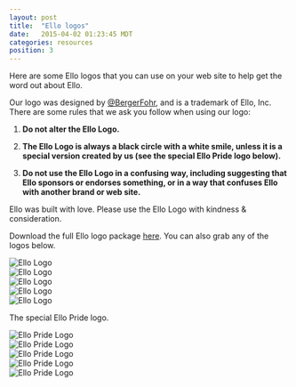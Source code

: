 ```yaml
---
layout: post
title:  "Ello logos"
date:   2015-04-02 01:23:45 MDT
categories: resources
position: 3
---
```

Here are some Ello logos that you can use on your web site to help get the word out about Ello.

Our logo was designed by [@BergerFohr](/BergerFohr), and is a trademark of Ello, Inc. There are some rules that we ask you follow when using our logo:

1. **Do not alter the Ello Logo.**

2. **The Ello Logo is always a black circle with a white smile, unless it is a special version created by us (see the special Ello Pride logo below).**

3. **Do not use the Ello Logo in a confusing way, including suggesting that Ello sponsors or endorses something, or in a way that confuses Ello with another brand or web site.**

Ello was built with love. Please use the Ello Logo with kindness & consideration.

Download the full Ello logo package [here](/downloads/Ello.Logos.Package.zip). You can also grab any of the logos below.

![Ello Logo](https://d324imu86q1bqn.cloudfront.net/uploads/asset/attachment/2418695/ello-xhdpi-c4251575.jpg)  
![Ello Logo](https://d324imu86q1bqn.cloudfront.net/uploads/asset/attachment/2418696/ello-xhdpi-d780f540.jpg)  
![Ello Logo](https://d324imu86q1bqn.cloudfront.net/uploads/asset/attachment/2418697/ello-xhdpi-991384c9.jpg)  
![Ello Logo](https://d324imu86q1bqn.cloudfront.net/uploads/asset/attachment/2418699/ello-xhdpi-55413a01.jpg)  
![Ello Logo](https://d324imu86q1bqn.cloudfront.net/uploads/asset/attachment/2418700/ello-xhdpi-082b3a5b.jpg)  

The special Ello Pride logo.

![Ello Pride Logo](https://d324imu86q1bqn.cloudfront.net/uploads/asset/attachment/2501437/ello-optimized-15a7b3ed.jpg)<br>
![Ello Pride Logo](https://d324imu86q1bqn.cloudfront.net/uploads/asset/attachment/2501438/ello-optimized-0b7f15a2.jpg)<br>
![Ello Pride Logo](https://d324imu86q1bqn.cloudfront.net/uploads/asset/attachment/2501439/ello-optimized-c69a1354.jpg)<br>
![Ello Pride Logo](https://d324imu86q1bqn.cloudfront.net/uploads/asset/attachment/2501440/ello-optimized-443eeffa.jpg)<br>
![Ello Pride Logo](https://d324imu86q1bqn.cloudfront.net/uploads/asset/attachment/2418701/ello-xhdpi-a9468e47.jpg)<br>
